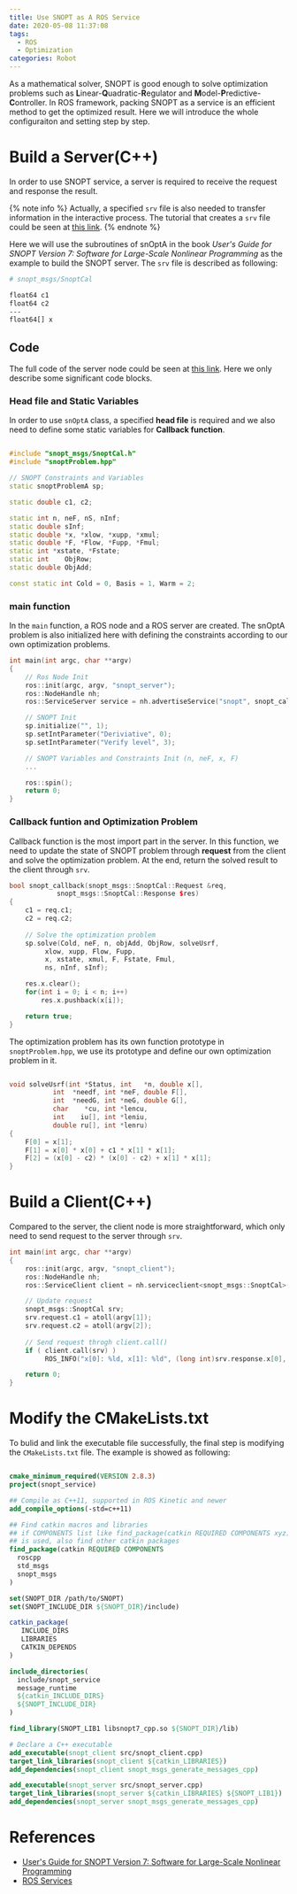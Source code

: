 ```yaml
---
title: Use SNOPT as A ROS Service
date: 2020-05-08 11:37:08
tags: 
  - ROS
  - Optimization
categories: Robot
---
```


As a mathematical solver, SNOPT is good enough to solve optimization problems such as **L**inear-**Q**uadratic-**R**egulator and **M**odel-**P**redictive-**C**ontroller. In ROS framework, 
packing SNOPT as a service is an efficient method to get the optimized result. Here we will introduce the whole configuraiton and setting step by step.

# Build a Server(C++)

In order to use SNOPT service, a server is required to receive the request and response the result.

{% note info %}
Actually, a specified `srv` file is also needed to transfer information in the interactive process. The tutorial that creates a `srv` file could be seen at [this link](https://sophistt.github.io/linux/2020/04/26/ros-services).
{% endnote %}

Here we will use the subroutines of snOptA in the book *User's Guide for SNOPT Version 7: Software for Large-Scale Nonlinear Programming* as the example to build the SNOPT server. 
The `srv` file is described as following:
```bash
# snopt_msgs/SnoptCal

float64 c1
float64 c2
---
float64[] x
```

## Code

The full code of the server node could be seen at [this link](). Here we only describe some significant code blocks.

### Head file and Static Variables

In order to use `snOptA` class, a specified **head file** is required and we also need to define some static variables for **Callback function**.
```cpp

#include "snopt_msgs/SnoptCal.h"
#include "snoptProblem.hpp"

// SNOPT Constraints and Variables
static snoptProblemA sp;

static double c1, c2;

static int n, neF, nS, nInf;
static double sInf;
static double *x, *xlow, *xupp, *xmul;
static double *F, *Flow, *Fupp, *Fmul;
static int *xstate, *Fstate;
static int    ObjRow;
static double ObjAdd;

const static int Cold = 0, Basis = 1, Warm = 2;
```

### main function 
In the `main` function, a ROS node and a ROS server are created. The snOptA problem is also initialized here with defining the constraints according to our own optimization problems.
```cpp
int main(int argc, char **argv)
{   
    // Ros Node Init
    ros::init(argc, argv, "snopt_server");
    ros::NodeHandle nh;
    ros::ServiceServer service = nh.advertiseService("snopt", snopt_callback);

    // SNOPT Init
    sp.initialize("", 1);
    sp.setIntParameter("Deriviative", 0);
    sp.setIntParameter("Verify level", 3);

    // SNOPT Variables and Constraints Init (n, neF, x, F)
    ... 

    ros::spin();
    return 0;
}
```

### Callback funtion and Optimization Problem

Callback function is the most import part in the server. In this function, we need to update the state of SNOPT problem through **request** from the client and solve the optimization problem.
At the end, return the solved result to the client through `srv`. 


```cpp
bool snopt_callback(snopt_msgs::SnoptCal::Request &req,
		    snopt_msgs::SnoptCal::Response $res)
{
    c1 = req.c1;
    c2 = req.c2;
    
    // Solve the optimization problem
    sp.solve(Cold, neF, n, objAdd, ObjRow, solveUsrf,
	     xlow, xupp, Flow, Fupp,
	     x, xstate, xmul, F, Fstate, Fmul,
	     ns, nInf, sInf);

    res.x.clear();
    for(int i = 0; i < n; i++)
        res.x.pushback(x[i]);

    return true;
}
```

The optimization problem has its own function prototype in `snoptProblem.hpp`, we use its prototype and define our own optimization problem in it.

```cpp

void solveUsrf(int *Status, int   *n, double x[],
	       int  *needf, int *neF, double F[],
	       int  *needG, int *neG, double G[],
	       char    *cu, int *lencu,
	       int    iu[], int *leniu,
	       double ru[], int *lenru)
{
    F[0] = x[1];
    F[1] = x[0] * x[0] + c1 * x[1] * x[1];
    F[2] = (x[0] - c2) * (x[0] - c2) + x[1] * x[1];
}
```

# Build a Client(C++)

Compared to the server, the client node is more straightforward, which only need to send request to the server through `srv`.
```cpp
int main(int argc, char **argv)
{
    ros::init(argc, argv, "snopt_client");
    ros::NodeHandle nh;
    ros::ServiceClient client = nh.serviceclient<snopt_msgs::SnoptCal>("snopt");

    // Update request
    snopt_msgs::SnoptCal srv;
    srv.request.c1 = atoll(argv[1]);
    srv.request.c2 = atoll(argv[2]);
    
    // Send request throgh client.call()
    if ( client.call(srv) )
         ROS_INFO("x[0]: %ld, x[1]: %ld", (long int)srv.response.x[0], (long int)srv.response.x[1]);

    return 0;
}
```

# Modify the CMakeLists.txt

To bulid and link the executable file successfully, the final step is modifying the `CMakeLists.txt` file. The example is showed as following:

```cmake

cmake_minimum_required(VERSION 2.8.3)
project(snopt_service)

## Compile as C++11, supported in ROS Kinetic and newer
add_compile_options(-std=c++11)

## Find catkin macros and libraries
## if COMPONENTS list like find_package(catkin REQUIRED COMPONENTS xyz)
## is used, also find other catkin packages
find_package(catkin REQUIRED COMPONENTS
  roscpp
  std_msgs
  snopt_msgs
)

set(SNOPT_DIR /path/to/SNOPT)
set(SNOPT_INCLUDE_DIR ${SNOPT_DIR}/include)

catkin_package(
   INCLUDE_DIRS
   LIBRARIES
   CATKIN_DEPENDS
)

include_directories(
  include/snopt_service
  message_runtime
  ${catkin_INCLUDE_DIRS}
  ${SNOPT_INCLUDE_DIR}
)

find_library(SNOPT_LIB1 libsnopt7_cpp.so ${SNOPT_DIR}/lib)

# Declare a C++ executable
add_executable(snopt_client src/snopt_client.cpp)
target_link_libraries(snopt_client ${catkin_LIBRARIES})
add_dependencies(snopt_client snopt_msgs_generate_messages_cpp)

add_executable(snopt_server src/snopt_server.cpp)
target_link_libraries(snopt_server ${catkin_LIBRARIES} ${SNOPT_LIB1})
add_dependencies(snopt_server snopt_msgs_generate_messages_cpp)
```

# References

- [User's Guide for SNOPT Version 7: Software for Large-Scale Nonlinear Programming](https://web.stanford.edu/group/SOL/guides/sndoc7.pdf)
- [ROS Services](https://wiki.ros.org/roscpp/Overview/Services)
